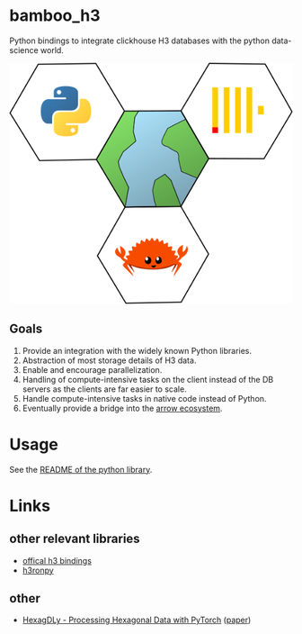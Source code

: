 # bamboo_h3

Python bindings to integrate clickhouse H3 databases with the python data-science world.

![](doc/img/bamboo_h3.png)

## Goals

1. Provide an integration with the widely known Python libraries.
2. Abstraction of most storage details of H3 data.
3. Enable and encourage parallelization.
4. Handling of compute-intensive tasks on the client instead of the DB servers as the 
   clients are far easier to scale.
5. Handle compute-intensive tasks in native code instead of Python.
6. Eventually provide a bridge into the [arrow ecosystem](https://arrow.apache.org/).

# Usage

See the [README of the python library](bamboo_h3/README.md).

# Links

## other relevant libraries

* [offical h3 bindings](https://github.com/uber/h3-py)
* [h3ronpy](https://github.com/nmandery/h3ron/tree/master/h3ronpy)

## other

* [HexagDLy - Processing Hexagonal Data with PyTorch](https://github.com/ai4iacts/hexagdly) ([paper](https://www.sciencedirect.com/science/article/pii/S2352711018302723))
